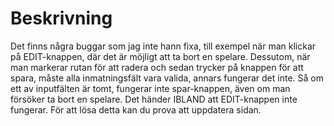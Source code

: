# Beskrivning
Det finns några buggar som jag inte hann fixa, till exempel när man klickar på EDIT-knappen, där det är möjligt att ta bort en spelare. Dessutom, när man markerar rutan för att radera och sedan trycker på knappen för att spara, måste alla inmatningsfält vara valida, annars fungerar det inte. Så om ett av inputfälten är tomt, fungerar inte spar-knappen, även om man försöker ta bort en spelare. 
Det händer IBLAND att EDIT-knappen inte fungerar. För att lösa detta kan du prova att uppdatera sidan.
